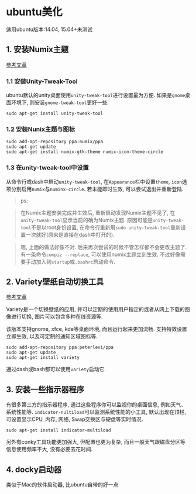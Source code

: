 # ubuntu美化

适用ubuntu版本:14.04, 15.04+未测试

## 1. 安装Numix主题

[参考文章](http://os.51cto.com/art/201406/442093.htm)

### 1.1 安装Unity-Tweak-Tool

ubuntu默认的unity桌面使用`unity-tweak-tool`进行设置最为方便. 如果是`gnome`桌面环境下, 则安装`gnome-tweak-tool`更好一些.

```shell
sudo apt-get install unity-tweak-tool
```

### 1.2 安装Nunix主题与图标

```shell
sudo add-apt-repository ppa:numix/ppa
sudo apt-get update
sudo apt-get install numix-gtk-theme numix-icon-theme-circle
```
### 1.3 在unity-tweak-tool中设置

从命令行或dash中启动`unity-tweak-tool`, 在`Appearance`栏中设置`theme`, `icon`选项分别启用`numix`与`numinx-circle`. 若未能即时生效, 可以尝试退出并重新登陆.

> ps:

> 在Numix主题安装完成并生效后, 重新启动发现Numix主题不见了, 在`unity-tweak-tool`显示当前的确为Numix主题. 原因可能是`unity-tweak-tool`不是以root身份设置, 在命令行重新用`sudo unity-tweak-tool`重新设置一次就好(原来是直接在dash中打开的).

> 嗯, 上面的做法好像不对. 后来再次尝试的时候不管怎样都不会更改主题了. 有一条命令`compiz --replace`, 可以使用numix主题立刻生效. 不过好像需要手动加入到`startup`或`.bashrc`启动命令.

## 2. Variety壁纸自动切换工具

[参考文章](http://www.educity.cn/linux/1575767.html)

Variety是一个切换壁纸的应用, 并可以定期的使用用户指定的或者从网上下载的图像进行切换, 图片可以包含多种在线资源等.

该版本支持gnome, xfce, kde等桌面环境, 而且运行起来更加流畅. 支持特效设置立即生效, 以及可定制的通知区域图标等.

```shell
sudo add-apt-repository ppa:peterlevi/ppa
sudo apt-get update
sudo apt-get install variety
```

通过dash或bash都可以使用`variety`启动它.

## 3. 安装一些指示器程序

有很多第三方的指示器程序, 通过这些程序你可以监视你的桌面信息, 例如天气、系统性能等. `indicator-nultiload`可以监测系统性能的小工具, 默认出现在顶栏, 可设置显示CPU, 内存, 网络, Swap交换区与硬盘等实时情况.

```shell
sudo apt-get install indicator-multiload
```

另外有conky工具功能更加强大, 但配置也更为复杂, 而且一般天气跟磁盘分区等信息使用频率不大, 没有必要去花时间.

## 4. docky启动器

类似于Mac的软件启动器, 比ubuntu自带的好一点